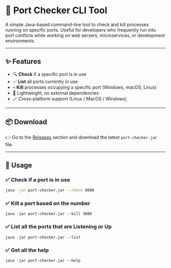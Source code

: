 # 🔧 Port Checker CLI Tool

A simple Java-based command-line tool to check and kill processes running on specific ports. 
Useful for developers who frequently run into port conflicts while working on web servers, microservices, or development environments.

---

## ✨ Features

- 🔍 **Check** if a specific port is in use
- ✅ **List** all ports currently in use
- 💀 **Kill** processes occupying a specific port (Windows, macOS, Linux)
- 🧪 Lightweight, no external dependencies
- 🪄 Cross-platform support (Linux / MacOS / Windows)

---

## 📦 Download

👉 Go to the [Releases](https://github.com/Divyanshu-rajpoot/PortChecker/releases/) section and download the latest `port-checker.jar` file.

---

## 🚀 Usage

### ✅ Check if a port is in use

```bash
java -jar port-checker.jar --check 8080
```

### ✅ Kill a port based on the number

```
java -jar port-checker.jar --kill 3000
```

### ✅ List all the ports that are Listening or Up

```
java -jar port-checker.jar --list
```
### ✅ Get all the help
```
java -jar port-checker.jar --help
```
